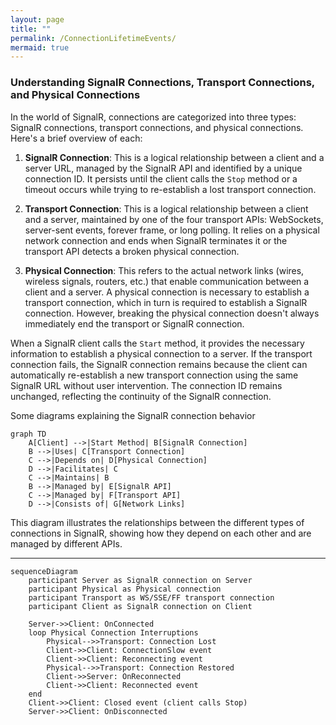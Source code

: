 ```yaml
---
layout: page
title: ""
permalink: /ConnectionLifetimeEvents/
mermaid: true
---
```


### Understanding SignalR Connections, Transport Connections, and Physical Connections

In the world of SignalR, connections are categorized into three types: SignalR connections, transport connections, and physical connections. Here's a brief overview of each:

1. **SignalR Connection**: This is a logical relationship between a client and a server URL, managed by the SignalR API and identified by a unique connection ID. It persists until the client calls the `Stop` method or a timeout occurs while trying to re-establish a lost transport connection.

2. **Transport Connection**: This is a logical relationship between a client and a server, maintained by one of the four transport APIs: WebSockets, server-sent events, forever frame, or long polling. It relies on a physical network connection and ends when SignalR terminates it or the transport API detects a broken physical connection.

3. **Physical Connection**: This refers to the actual network links (wires, wireless signals, routers, etc.) that enable communication between a client and a server. A physical connection is necessary to establish a transport connection, which in turn is required to establish a SignalR connection. However, breaking the physical connection doesn't always immediately end the transport or SignalR connection.

When a SignalR client calls the `Start` method, it provides the necessary information to establish a physical connection to a server. If the transport connection fails, the SignalR connection remains because the client can automatically re-establish a new transport connection using the same SignalR URL without user intervention. The connection ID remains unchanged, reflecting the continuity of the SignalR connection.

Some diagrams explaining the SignalR connection behavior

```mermaid
graph TD
    A[Client] -->|Start Method| B[SignalR Connection]
    B -->|Uses| C[Transport Connection]
    C -->|Depends on| D[Physical Connection]
    D -->|Facilitates| C
    C -->|Maintains| B
    B -->|Managed by| E[SignalR API]
    C -->|Managed by| F[Transport API]
    D -->|Consists of| G[Network Links]
```

This diagram illustrates the relationships between the different types of connections in SignalR, showing how they depend on each other and are managed by different APIs.

---

```mermaid
sequenceDiagram  
    participant Server as SignalR connection on Server  
    participant Physical as Physical connection  
    participant Transport as WS/SSE/FF transport connection  
    participant Client as SignalR connection on Client  
  
    Server->>Client: OnConnected  
    loop Physical Connection Interruptions  
        Physical-->>Transport: Connection Lost  
        Client->>Client: ConnectionSlow event  
        Client->>Client: Reconnecting event  
        Physical-->>Transport: Connection Restored  
        Client->>Server: OnReconnected  
        Client->>Client: Reconnected event  
    end  
    Client->>Client: Closed event (client calls Stop)  
    Server->>Client: OnDisconnected  
```
